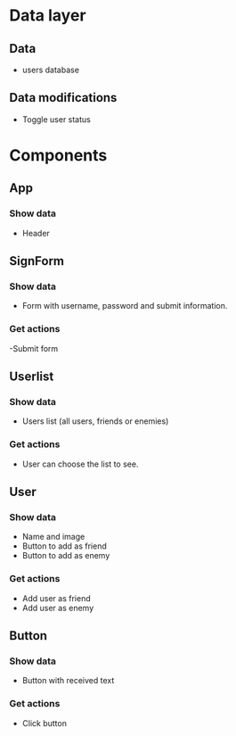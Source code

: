 # Data layer

## Data

- users database

## Data modifications

- Toggle user status

# Components

## App

### Show data

- Header

## SignForm

### Show data

- Form with username, password and submit information.

### Get actions

-Submit form

## Userlist

### Show data

- Users list (all users, friends or enemies)

### Get actions

- User can choose the list to see.

## User

### Show data

- Name and image
- Button to add as friend
- Button to add as enemy

### Get actions

- Add user as friend
- Add user as enemy

## Button

### Show data

- Button with received text

### Get actions

- Click button

